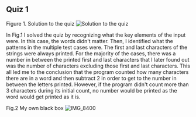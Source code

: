 ## Quiz 1
Figure 1. Solution to the quiz
![Solution to the quiz](https://user-images.githubusercontent.com/105724334/190463731-4fcec9f6-75d6-4602-9b51-e0fd13dab7e5.jpeg)


In Fig.1 I solved the quiz by recognizing what the key elements of the input were. In this case, the words didn't matter. Then,
I identified what the patterns in the multiple test cases were. The first and last characters of the strings were always printed. 
For the majority of the cases, there was a number in between the printed first and last characters that I later found out was the number of 
characters excluding those first and last characters. This all led me to the conclusion that the program counted how many characters there are in a 
word and then subtract 2 in order to get to the number in between the letters printed. However, if the program didn't count more than 3 characters
during its initial count, no number would be printed as the word would get printed as it is. 

Fig.2 My own black box 
![IMG_8400](https://user-images.githubusercontent.com/105724334/190463975-ccd80ceb-2779-4a19-ba17-7ca1c8306fe5.jpeg)
